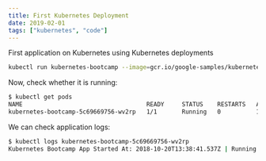 ```yaml
---
title: First Kubernetes Deployment
date: 2019-02-01
tags: ["kubernetes", "code"]
---
```


First application on Kubernetes using Kubernetes deployments

<!--more-->

```sh
kubectl run kubernetes-bootcamp --image=gcr.io/google-samples/kubernetes-bootcamp:v1 --port=8080
```

Now, check whether it is running:

```sh
$ kubectl get pods
NAME                                   READY     STATUS    RESTARTS   AGE
kubernetes-bootcamp-5c69669756-wv2rp   1/1       Running   0          11s
```

We can check application logs:

```sh
$ kubectl logs kubernetes-bootcamp-5c69669756-wv2rp
Kubernetes Bootcamp App Started At: 2018-10-20T13:38:41.537Z | Running On:  kubernetes-bootcamp-5c69669756-wv2rp
```
